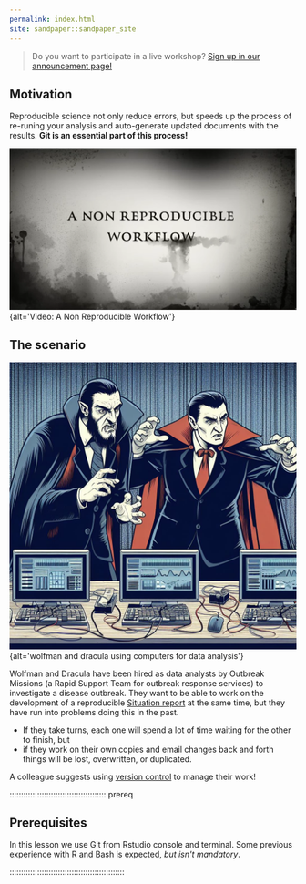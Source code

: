 ```yaml
---
permalink: index.html
site: sandpaper::sandpaper_site
---
```


> Do you want to participate in a live workshop? 
> [Sign up in our announcement page!](https://epiverse-trace.github.io/learn/git-training-01/)

## Motivation

Reproducible science not only reduce errors, but speeds up the process of re-runing your analysis and auto-generate updated documents with the results. **Git is an essential part of this process!**

!["A reproducible workflow". Video by Ignasi Bartomeus (@ibartomeus) & Francisco Rodríguez-Sánchez (@frod_san).  CC-by, <https://youtu.be/s3JldKoA0zw?si=xRzgVJvOTX5LubxN>](episodes/fig/non-reproducible-workflow.png){alt='Video: A Non Reproducible Workflow'}

## The scenario

![Image by Bing, 2023, [CC BY 4.0](https://creativecommons.org/licenses/by/4.0/), created with [Bing Image Creator powered by DALL·E 3](https://www.bing.com/create)](episodes/fig/wolfman_dracula-03.jpg){alt='wolfman and dracula using computers for data analysis'}

Wolfman and Dracula have been hired as data analysts by Outbreak Missions (a Rapid Support Team for outbreak response services) to investigate a disease outbreak. 
They want to be able to work on the development of a reproducible [Situation report](https://choleraoutbreak.org/book-page/appendix-7-outline-outbreak-situation-report) 
at the same time, but they have run into
problems doing this in the past.  

- If they take turns, each one will
spend a lot of time waiting for the other to finish, but 
- if they work on their own copies and email changes back and forth things will be
lost, overwritten, or duplicated.

A colleague suggests using [version control](learners/reference.md#version-control) to
manage their work! 

<!--
Version control is better than mailing files back and forth:

- Nothing that is committed to version control is ever lost, unless
  you work really, really hard at it. Since all old versions of
  files are saved, it's always possible to go back in time to see
  exactly who wrote what on a particular day, or what version of a
  program was used to generate a particular set of results.

- As we have this record of who made what changes when, we know who to ask
  if we have questions later on, and, if needed, revert to a previous
  version, much like the "undo" feature in an editor.

- When several people collaborate in the same project, it's possible to
  accidentally overlook or overwrite someone's changes. The version control
  system automatically notifies users whenever there's a conflict between one
  person's work and another's.

Teams are not the only ones to benefit from version control: lone
researchers can benefit immensely.  Keeping a record of what was
changed, when, and why is extremely useful for all researchers if they
ever need to come back to the project later on (e.g., a year later,
when memory has faded).

Version control is the lab notebook of the digital world: it's what
professionals use to keep track of what they've done and to
collaborate with other people.  Every large software development
project relies on it, and most programmers use it for their small jobs
as well.  And it isn't just for software: books,
papers, small data sets, and anything that changes over time or needs
to be shared can and should be stored in a version control system.
-->

::::::::::::::::::::::::::::::::::::::::::  prereq

## Prerequisites

In this lesson we use Git from Rstudio console and terminal.
Some previous experience with R and Bash is expected,
*but isn't mandatory*.


::::::::::::::::::::::::::::::::::::::::::::::::::


